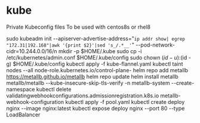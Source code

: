 # kube
Private Kubeconfig files
To be used with centos8s or rhel8

sudo kubeadm init --apiserver-advertise-address="`ip addr show| egrep "172.31|192.168"|awk '{print $2}'|sed 's_/.*__'`" --pod-network-cidr=10.244.0.0/16/n
mkdir -p $HOME/.kube
sudo cp -i /etc/kubernetes/admin.conf $HOME/.kube/config
sudo chown $(id -u):$(id -g) $HOME/.kube/config
kubectl apply -f kube-flannel.yaml
kubectl taint nodes --all node-role.kubernetes.io/control-plane-
helm repo add metallb https://metallb.github.io/metallb
helm repo update
helm install metallb metallb/metallb --kube-insecure-skip-tls-verify -n metallb-system --create-namespace
kubectl delete validatingwebhookconfigurations.admissionregistration.k8s.io metallb-webhook-configuration
kubectl apply -f pool.yaml 
kubectl create deploy nginx --image nginx:latest
kubectl expose deploy nginx --port 80 --type LoadBalancer

